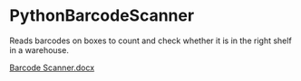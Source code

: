 # PythonBarcodeScanner
Reads barcodes on boxes to count and check whether it is in the right shelf in a warehouse.

[Barcode Scanner.docx](https://github.com/nurperiutlu/Python-Barcode-Scanner/files/8728186/Barcode.Scanner.docx)
